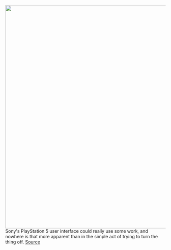 <img src='https://cdn.vox-cdn.com/uploads/chorus_image/image/50858597/tldr-logo.1473954443.png' width='700px' /><br/>
Sony's PlayStation 5 user interface could really use some work, and nowhere is that more apparent than in the simple act of trying to turn the thing off.
<a href='https://www.theverge.com/tldr/21591497/sony-playstation-5-ps5-turn-off-difficult-menu-ui-confusing-design'> Source <a/>